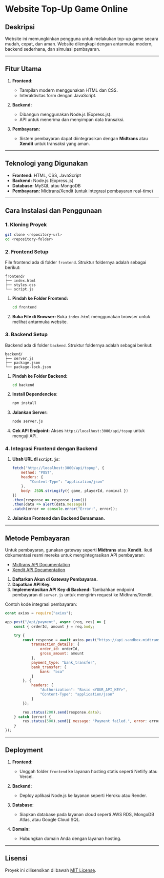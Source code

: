 # Website Top-Up Game Online

## Deskripsi
Website ini memungkinkan pengguna untuk melakukan top-up game secara mudah, cepat, dan aman. Website dilengkapi dengan antarmuka modern, backend sederhana, dan simulasi pembayaran.

---

## Fitur Utama
1. **Frontend:**
   - Tampilan modern menggunakan HTML dan CSS.
   - Interaktivitas form dengan JavaScript.

2. **Backend:**
   - Dibangun menggunakan Node.js (Express.js).
   - API untuk menerima dan menyimpan data transaksi.

3. **Pembayaran:**
   - Sistem pembayaran dapat diintegrasikan dengan **Midtrans** atau **Xendit** untuk transaksi yang aman.

---

## Teknologi yang Digunakan
- **Frontend:** HTML, CSS, JavaScript
- **Backend:** Node.js (Express.js)
- **Database:** MySQL atau MongoDB
- **Pembayaran:** Midtrans/Xendit (untuk integrasi pembayaran real-time)

---

## Cara Instalasi dan Penggunaan

### 1. **Kloning Proyek**
```bash
git clone <repository-url>
cd <repository-folder>
```

### 2. **Frontend Setup**
File frontend ada di folder `frontend`. Struktur foldernya adalah sebagai berikut:
```
frontend/
├── index.html
├── styles.css
└── script.js
```

1. **Pindah ke Folder Frontend:**
   ```bash
   cd frontend
   ```

2. **Buka File di Browser:**
   Buka `index.html` menggunakan browser untuk melihat antarmuka website.

### 3. **Backend Setup**
Backend ada di folder `backend`. Struktur foldernya adalah sebagai berikut:
```
backend/
├── server.js
├── package.json
└── package-lock.json
```

1. **Pindah ke Folder Backend:**
   ```bash
   cd backend
   ```

2. **Install Dependencies:**
   ```bash
   npm install
   ```

3. **Jalankan Server:**
   ```bash
   node server.js
   ```

4. **Cek API Endpoint:**
   Akses `http://localhost:3000/api/topup` untuk menguji API.

### 4. **Integrasi Frontend dengan Backend**

1. **Ubah URL di `script.js`:**
   ```javascript
   fetch("http://localhost:3000/api/topup", {
       method: "POST",
       headers: {
           "Content-Type": "application/json"
       },
       body: JSON.stringify({ game, playerId, nominal })
   })
   .then(response => response.json())
   .then(data => alert(data.message))
   .catch(error => console.error("Error:", error));
   ```

2. **Jalankan Frontend dan Backend Bersamaan.**

---

## Metode Pembayaran
Untuk pembayaran, gunakan gateway seperti **Midtrans** atau **Xendit**. Ikuti dokumentasi resmi mereka untuk mengintegrasikan API pembayaran:
- [Midtrans API Documentation](https://midtrans.com/)
- [Xendit API Documentation](https://xendit.co/)

1. **Daftarkan Akun di Gateway Pembayaran.**
2. **Dapatkan API Key.**
3. **Implementasikan API Key di Backend:**
   Tambahkan endpoint pembayaran di `server.js` untuk mengirim request ke Midtrans/Xendit.

Contoh kode integrasi pembayaran:
```javascript
const axios = require("axios");

app.post("/api/payment", async (req, res) => {
    const { orderId, amount } = req.body;

    try {
        const response = await axios.post("https://api.sandbox.midtrans.com/v2/charge", {
            transaction_details: {
                order_id: orderId,
                gross_amount: amount
            },
            payment_type: "bank_transfer",
            bank_transfer: {
                bank: "bca"
            }
        }, {
            headers: {
                "Authorization": "Basic <YOUR_API_KEY>",
                "Content-Type": "application/json"
            }
        });

        res.status(200).send(response.data);
    } catch (error) {
        res.status(500).send({ message: "Payment failed.", error: error.message });
    }
});
```

---

## Deployment

1. **Frontend:**
   - Unggah folder `frontend` ke layanan hosting statis seperti Netlify atau Vercel.

2. **Backend:**
   - Deploy aplikasi Node.js ke layanan seperti Heroku atau Render.

3. **Database:**
   - Siapkan database pada layanan cloud seperti AWS RDS, MongoDB Atlas, atau Google Cloud SQL.

4. **Domain:**
   - Hubungkan domain Anda dengan layanan hosting.

---

## Lisensi
Proyek ini dilisensikan di bawah [MIT License](LICENSE).
